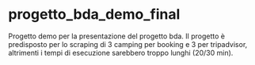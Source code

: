 # progetto_bda_demo_final
Progetto demo per la presentazione del progetto bda.
Il progetto è predisposto per lo scraping di 3 camping per booking e 3 per tripadvisor, altrimenti i tempi di esecuzione sarebbero troppo lunghi (20/30 min).

